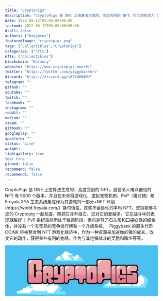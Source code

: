 ```yaml
---
title: "CryptoPigs"
description: "CryptoPigs 是 ONE 上由算法生成的、高度有限的 NFT。它们的版本为 5000，未来将具有游戏化功能（PvP+虚拟宠物）"
date: 2022-08-12T00:00:00+08:00
lastmod: 2022-08-12T00:00:00+08:00
draft: false
authors: ["boogArno"]
featuredImage: "cryptopigs.png"
tags: ["Collectibles","CryptoPigs"]
categories: ["nfts"]
nfts: ["Collectibles"]
blockchain: "Harmony"
website: "https://www.cryptopigs.one/#/"
twitter: "https://twitter.com/piggybankhrc"
discord: "https://discord.gg/s8ZkU6H4WU"
telegram: ""
github: ""
youtube: ""
twitch: ""
facebook: ""
instagram: ""
reddit: ""
medium: ""
steam: ""
gitbook: ""
googleplay: ""
appstore: ""
status: "Live"
weight: 
lightgallery: true
toc: true
pinned: false
recommend: false
recommend1: false
---
```

<p>CryptoPigs 是 ONE 上由算法生成的、高度受限的 NFT。这些令人难以置信的 NFT 有 5000 个版本，并且在未来将游戏化、虚拟宠物机制、PvP（猪对猪）和 Freyala XYA 生态系统集成作为其游戏的一部分+NFT 环境 (https://world.freyala.com/) &nbsp;换句话说，这些不会是你的平均 NFT。您将能够与您的 Cryptopig 一起玩耍、照顾它并升级它，您对它的爱越多，它在战斗中的表现就越好！ PvP 系统虽然仍处于微调阶段，但将是剪刀石头布和口袋妖怪的结合体，并设有一个有奖品的竞争排行榜和一个升级系统。 &nbsp;Piggybank 的原生代币 COINK 将被整合到 NFT 游戏化经济中，作为一种资源来加速你的猪的成长，改变它的动作，获得某些有利的物品，作为与其他猪战斗的奖励和赌注等等。</p>

![1500x500](1500x500.jpg)
